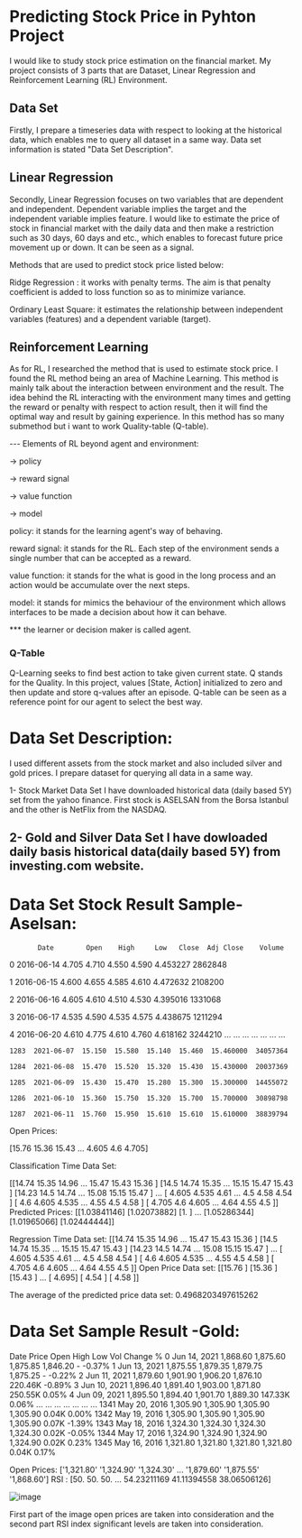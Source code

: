 # Predicting Stock Price in Pyhton Project

I would like to study stock price estimation on the financial market. My project consists of 3 parts that are Dataset, Linear Regression and Reinforcement Learning (RL) Environment.
## Data Set
Firstly, I prepare a timeseries data with respect to looking at the historical data, which enables me to query all dataset in a same way. Data set information is stated "Data Set Description". 

## Linear Regression 
Secondly, Linear Regression focuses on two variables that are dependent and independent. Dependent variable implies the target and the independent variable implies feature. I would like to estimate the price of stock in financial market with the daily data and then make a restriction such as 30 days, 60 days and etc., which enables to forecast future price movement up or down. It can be seen as a signal. 

Methods that are used to predict stock price listed below:

 Ridge Regression : it works with penalty terms. The aim is that penalty coefficient is added to loss function so as to minimize variance.
  
 Ordinary Least Square: it estimates the relationship between independent variables (features) and a dependent variable (target).

 ## Reinforcement Learning
 
As for RL, I researched the method that is used to estimate stock price. I found  the RL  method being an area of Machine Learning. This method is mainly talk about the interaction between environment and the result. The idea behind the RL interacting with the environment many times and getting the reward or penalty with respect to action result, then it will find the optimal way and result by gaining experience. In this method has so many submethod but i want to work Quality-table (Q-table).

--- Elements of RL beyond agent and environment:
  
   -> policy
   
   -> reward signal
   
   -> value function
   
   -> model
  
  
  policy: it stands for the learning agent's way of behaving.
  
  reward signal: it stands for the RL. Each step of the environment sends a single number that can be accepted as a reward.
  
  value function: it stands for the what is good in the long process and an action would be accumulate over the next steps.
  
  model: it stands for mimics the behaviour of the environment which allows interfaces to be made a decision about how it can behave.
  
  *** the learner or decision maker is called agent. 
  ### Q-Table  
  Q-Learning seeks to find best action to take given current state. Q stands for the Quality.
  In this project, values [State, Action] initialized to zero and then update and store q-values after an episode. 
  Q-table can be seen as a reference point for our agent to select the best way. 
  

 
 
 

# Data Set Description:

I used different assets from the stock market and also included silver and gold prices. I prepare dataset for querying all data in a same way.

1- Stock Market Data Set 
I have downloaded historical data (daily based 5Y) set from the yahoo finance. First stock is ASELSAN from the Borsa Istanbul and the other is NetFlix from the NASDAQ.

2- Gold and Silver Data Set
I have dowloaded daily basis historical data(daily based 5Y) from investing.com website. 
-------------------

 # Data Set Stock Result Sample- Aselsan: 
 
           Date        Open    High     Low   Close  Adj Close    Volume
        
   0     2016-06-14   4.705   4.710   4.550   4.590   4.453227   2862848
 
   1     2016-06-15   4.600   4.655   4.585   4.610   4.472632   2108200
 
   2     2016-06-16   4.605   4.610   4.510   4.530   4.395016   1331068
 
   3     2016-06-17   4.535   4.590   4.535   4.575   4.438675   1211294
 
   4     2016-06-20   4.610   4.775   4.610   4.760   4.618162   3244210
              ...     ...     ...     ...     ...        ...       ...
         
    1283  2021-06-07  15.150  15.580  15.140  15.460  15.460000  34057364

    1284  2021-06-08  15.470  15.520  15.320  15.430  15.430000  20037369
 
    1285  2021-06-09  15.430  15.470  15.280  15.300  15.300000  14455072
 
    1286  2021-06-10  15.360  15.750  15.320  15.700  15.700000  30898798
 
    1287  2021-06-11  15.760  15.950  15.610  15.610  15.610000  38839794

 Open Prices: 

[15.76  15.36  15.43  ...  4.605  4.6    4.705]

 Classification Time Data Set: 

[[14.74  15.35  14.96  ... 15.47  15.43  15.36 ]
 [14.5   14.74  15.35  ... 15.15  15.47  15.43 ]
 [14.23  14.5   14.74  ... 15.08  15.15  15.47 ]
 ...
 [ 4.605  4.535  4.61  ...  4.5    4.58   4.54 ]
 [ 4.6    4.605  4.535 ...  4.55   4.5    4.58 ]
 [ 4.705  4.6    4.605 ...  4.64   4.55   4.5  ]] 
 Predicted Prices: 
 [[1.03841146]
 [1.02073882]
 [1.        ]
 ...
 [1.05286344]
 [1.01965066]
 [1.02444444]]
 
 Regression Time Data set: 
 [[14.74  15.35  14.96  ... 15.47  15.43  15.36 ]
 [14.5   14.74  15.35  ... 15.15  15.47  15.43 ]
 [14.23  14.5   14.74  ... 15.08  15.15  15.47 ]
 ...
 [ 4.605  4.535  4.61  ...  4.5    4.58   4.54 ]
 [ 4.6    4.605  4.535 ...  4.55   4.5    4.58 ]
 [ 4.705  4.6    4.605 ...  4.64   4.55   4.5  ]] 
 Open Price Data set: 
 [[15.76 ]
 [15.36 ]
 [15.43 ]
 ...
 [ 4.695]
 [ 4.54 ]
 [ 4.58 ]]

 The average of the predicted price data set:  0.4968203497615262
 
 # Data Set Sample Result -Gold:
 
  Date     Price      Open      High       Low      Vol Change %
0     Jun 14, 2021  1,868.60  1,875.60  1,875.85  1,846.20        -   -0.37%
1     Jun 13, 2021  1,875.55  1,879.35  1,879.75  1,875.25        -   -0.22%
2     Jun 11, 2021  1,879.60  1,901.90  1,906.20  1,876.10  220.46K   -0.89%
3     Jun 10, 2021  1,896.40  1,891.40  1,903.00  1,871.80  250.55K    0.05%
4     Jun 09, 2021  1,895.50  1,894.40  1,901.70  1,889.30  147.33K    0.06%
           ...       ...       ...       ...       ...      ...      ...
1341  May 20, 2016  1,305.90  1,305.90  1,305.90  1,305.90    0.04K    0.00%
1342  May 19, 2016  1,305.90  1,305.90  1,305.90  1,305.90    0.07K   -1.39%
1343  May 18, 2016  1,324.30  1,324.30  1,324.30  1,324.30    0.02K   -0.05%
1344  May 17, 2016  1,324.90  1,324.90  1,324.90  1,324.90    0.02K    0.23%
1345  May 16, 2016  1,321.80  1,321.80  1,321.80  1,321.80    0.04K    0.17%

 Open Prices: 
 ['1,321.80' '1,324.90' '1,324.30' ... '1,879.60' '1,875.55' '1,868.60']
RSI : [50.         50.         50.         ... 54.23211169 41.11394558   38.06506126]

![image](https://user-images.githubusercontent.com/78654515/124862601-5e12c200-dfbe-11eb-8e9c-27b1009c44d1.png)

First part of the image open prices are taken into consideration and the second part RSI index significant levels are taken into consideration.
